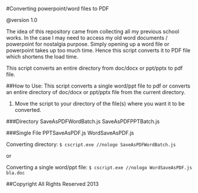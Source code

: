 #Converting powerpoint/word files to PDF

@version 1.0

The idea of this repository came from collecting all my previous school works. In the case I may need to access my old word documents / powerpoint for nostalgia purpose. Simply opening up a word file or powerpoint takes up too much time. Hence this script converts it to PDF file which shortens the load time.

This script converts an entire directory from doc/docx or ppt/pptx to pdf file.

##How to Use:
This script converts a single word/ppt file to pdf or converts an entire directory of doc/docx or ppt/pptx file from the current directory.

1) Move the script to your directory of the file(s) where you want it to be converted.

###Directory
SaveAsPDFWordBatch.js 
SaveAsPDFPPTBatch.js

###Single File
PPTSaveAsPDF.js
WordSaveAsPDF.js

Converting directory:
`$ cscript.exe //nologo SaveAsPDFWordBatch.js`

or

Converting a single word/ppt file:
`$ cscript.exe //nologo WordSaveAsPDF.js bla.doc`

##Copyright
All Rights Reserved 2013
